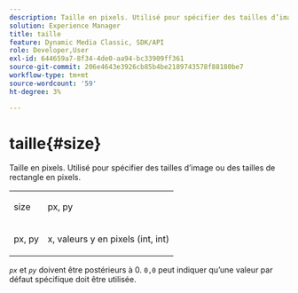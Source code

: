 ```yaml
---
description: Taille en pixels. Utilisé pour spécifier des tailles d’image ou des tailles de rectangle en pixels.
solution: Experience Manager
title: taille
feature: Dynamic Media Classic, SDK/API
role: Developer,User
exl-id: 644659a7-8f34-4de0-aa94-bc33909ff361
source-git-commit: 206e4643e3926cb85b4be2189743578f88180be7
workflow-type: tm+mt
source-wordcount: '59'
ht-degree: 3%

---
```


# taille{#size}

Taille en pixels. Utilisé pour spécifier des tailles d’image ou des tailles de rectangle en pixels.

<table id="simpletable_06761BED6FF14C2A83745A78B10D3419"> 
 <tr class="strow"> 
  <td class="stentry"> <p><span class="codeph"> <span class="varname"> size</span> </span> </p> </td> 
  <td class="stentry"> <p><span class="codeph"> <span class="varname"> px, py</span> </span> </p></td> 
 </tr> 
 <tr class="strow"> 
  <td class="stentry"> <p><span class="codeph"> <span class="varname"> px, py</span> </span> </p></td> 
  <td class="stentry"> <p>x, valeurs y en pixels (int, int) </p></td> 
 </tr> 
</table>

*`px`* et *`py`* doivent être postérieurs à 0. `0,0` peut indiquer qu’une valeur par défaut spécifique doit être utilisée.
